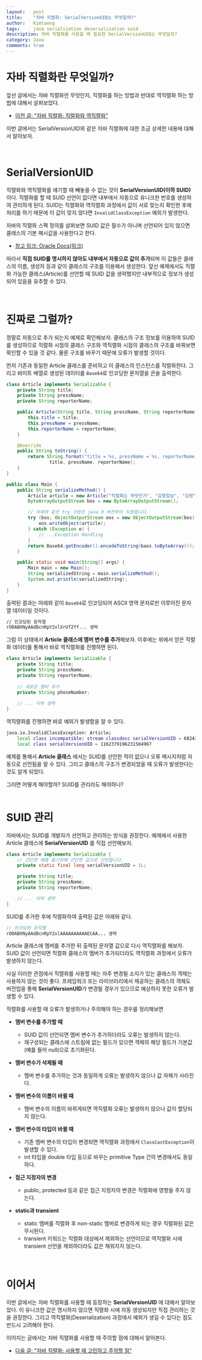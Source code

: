 ```yaml
---
layout:   post
title:    "자바 직렬화: SerialVersionUID는 무엇일까?"
author:   Kimtaeng
tags: 	  java serialization deserialization suid
description: 자바 직렬화를 사용할 때 필요한 SerialVersionUID는 무엇일까?
category: Java
comments: true
---
```


# 자바 직렬화란 무엇일까?
앞선 글에서는 자바 직렬화란 무엇인지, 직렬화를 하는 방법과 반대로 역직렬화 하는 방법에 대해서 살펴보았다.

- <a href="/post/java-serialization" target="_blank">이전 글: "자바 직렬화: 직렬화와 역직렬화"</a>

이번 글에서는 SerialVersionUID와 같은 자바 직렬화에 대한 조금 상세한 내용에 대해서 알아보자.

<br>

# SerialVersionUID
직렬화와 역직렬화를 얘기할 때 빼놓을 수 없는 것이 **SerialVersionUID(이하 SUID)** 이다. 직렬화를 할 때 SUID 선언이 없다면
내부에서 자동으로 유니크한 번호를 생성하여 관리하게 된다. SUID는 직렬화와 역직렬화 과정에서 값이 서로 맞는지 확인한 후에
처리를 하기 때문에 이 값이 맞지 않다면 `InvalidClassException` 예외가 발생한다.

자바의 직렬화 스펙 정의를 살펴보면 SUID 값은 필수가 아니며 선언되어 있지 않으면 클래스의 기본 해시값을 사용한다고 한다.

- <a href="https://docs.oracle.com/javase/10/docs/specs/serialization/class.html"
rel="nofollow" target="_blank">참고 링크: Oracle Docs(링크)</a>

따라서 **직접 SUID를 명시하지 않아도 내부에서 자동으로 값이 추가**되며 이 값들은 클래스의 이름, 생성자 등과 같이
클래스의 구조를 이용해서 생성한다. 앞선 예제에서도 직렬화 가능한 클래스(Article)를 선언할 때 SUID 값을 생략했지만
내부적으로 정보가 생성되어 있음을 유추할 수 있다.

<br>

# 진짜로 그럴까?
정말로 자동으로 추가 되는지 예제로 확인해보자. 클래스의 구조 정보를 이용하여 SUID를 생성하므로 직렬화 시점의 클래스 구조와
역직렬화 시점의 클래스의 구조를 바꿔보면 확인할 수 있을 것 같다. 물론 구조를 바꾸기 때문에 오류가 발생할 것이다.

먼저 기존과 동일한 Article 클래스를 준비하고 이 클래스의 인스턴스를 직렬화한다.
그리고 바이트 배열로 생성된 데이터를 `Base64`로 인코딩한 문자열을 콘솔 출력한다.

```java
class Article implements Serializable {
    private String title;
    private String pressName;
    private String reporterName;

    public Article(String title, String pressName, String reporterName) {
        this.title = title;
        this.pressName = pressName;
        this.reporterName = reporterName;
    }

    @Override
    public String toString() {
        return String.format("title = %s, pressName = %s, reporterName = %s",
                title, pressName, reporterName);
    }
}

public class Main {
    public String serializeMethod() {
        Article article = new Article("직렬화는 무엇인가", "김탱일보", "김탱");
        ByteArrayOutputStream bos = new ByteArrayOutputStream();

        // 아래와 같은 try 구문은 java 9 버전부터 지원합니다.
        try (bos; ObjectOutputStream oos = new ObjectOutputStream(bos)) {
            oos.writeObject(article);
        } catch (Exception e) {
            // ...Exception Handling
        }
        return Base64.getEncoder().encodeToString(baos.toByteArray());
    }

    public static void main(String[] args) {
        Main main = new Main();
        String serializedString = main.serializeMethod();
        System.out.println(serializedString);
    }
}
```

출력된 결과는 아래와 같이 `Base64`로 인코딩되어 ASCII 영역 문자로만 이루어진 문자열 데이터일 것이다.

```bash
// 인코딩된 문자열
rO0ABXNyAAdBcnRpY2xlXrUf2Yf... 생략
```

그럼 이 상태에서 **Article 클래스에 멤버 변수를 추가**해보자. 이후에는 위에서 얻은 직렬화 데이터를 통해서
바로 역직렬화를 진행하면 된다.

```java
class Article implements Serializable {
    private String title;
    private String pressName;
    private String reporterName;
    
    // 새로운 멤버 추가
    private String phoneNumber;
    
    // ... 이하 생략
}
```
 
역직렬화를 진행하면 바로 예외가 발생함을 알 수 있다.

```bash
java.io.InvalidClassException: Article;
    local class incompatible: stream classdesc serialVersionUID = 6824395829496368166,
    local class serialVersionUID = 1162379196231584967
```

예제를 통해서 **Article 클래스** 에서는 SUID를 선언한 적이 없으나 오류 메시지처럼 자동으로 선언됨을 알 수 있다.
그리고 클래스의 구조가 변경되었을 때 오류가 발생한다는 것도 알게 되었다.

<div class="post_caption">그러면 어떻게 해야할까? SUID를 관리라도 해야하나?</div>

<br/>

# SUID 관리
자바에서는 SUID를 개발자가 선언하고 관리하는 방식을 권장한다.
예제에서 사용한 Article 클래스에 **SerialVersionUID** 를 직접 선언해보자.

```java
class Article implements Serializable {
    // 간단한 예를 들기위해 간단한 값으로 선언합니다.
    private static final long serialVersionUID = 1L;

    private String title;
    private String pressName;
    private String reporterName;

    // ... 이하 생략
} 
```

SUID를 추가한 후에 직렬화하여 출력된 값은 아래와 같다.

```java
// 인코딩된 문자열
rO0ABXNyAAdBcnRpY2xlAAAAAAAAAAECAA... 생략
```

Article 클래스에 멤버를 추가한 뒤 출력된 문자열 값으로 다시 역직렬화를 해보자.
SUID 값이 선언되면 직렬화 클래스의 멤버가 추가되더라도 역직렬화 과정에서 오류가 발생하지 않는다.

사실 이러한 관점에서 직렬화를 사용할 때는 자주 변경될 소지가 있는 클래스의 객체는 사용하지 않는 것이 좋다.
프레임워크 또는 라이브러리에서 제공하는 클래스의 객체도 버전업을 통해 **SerialVersionUID**가 변경될 경우가 있으므로
예상하지 못한 오류가 발생할 수 있다.

직렬화를 사용할 때 오류가 발생하거나 주의해야 하는 경우를 정리해보면

- **멤버 변수를 추가할 때**
  - SUID 값이 선언되면 멤버 변수가 추가하더라도 오류는 발생하지 않는다.
  - 재구성되는 클래스에 스트림에 없는 필드가 있으면 객체의 해당 필드가 기본값(예를 들어 null)으로 초기화된다.
  
- **멤버 변수가 삭제될 때**
  - 멤버 변수를 추가하는 것과 동일하게 오류는 발생하지 않으나 값 자체가 사라진다.
  
- **멤버 변수의 이름이 바뀔 때**
  - 멤버 변수의 이름이 바뀌게되면 역직렬화 오류는 발생하지 않으나 값이 할당되지 않는다.

- **멤버 변수의 타입이 바뀔 때**
  - 기존 멤버 변수의 타입이 변경되면 역직렬화 과정에서 `ClassCastException`이 발생할 수 있다.
  - int 타입을 double 타입 등으로 바꾸는 primitive Type 간의 변경에서도 동일하다.
  
- **접근 지정자의 변경**
  - public, protected 등과 같은 접근 지정자의 변경은 직렬화에 영향을 주지 않는다.
  
- **static과 transient**
  - static 멤버를 직렬화 후 non-static 멤버로 변경하게 되는 경우 직렬화된 값은 무시된다.
  - transient 키워드는 직렬화 대상에서 제외하는 선언이므로 역직렬화 시에 transient 선언을 제외하더라도 값은 채워지지 않는다.

<br>

# 이어서
이번 글에서는 자바 직렬화를 사용할 때 등장하는 **SerialVersionUID** 에 대해서 알아보았다.
이 유니크한 값은 명시하지 않으면 직렬화 시에 자동 생성되지만 직접 관리하는 것을 권장한다.
그리고 역직렬화(Deserialization) 과정에서 예외가 생길 수 있다는 점도 반드시 고려해야 한다.

이어지는 글에서는 자바 직렬화를 사용할 때 주의할 점에 대해서 알아본다.

- <a href="/post/why-java-serialization-is-bad" target="_blank">다음 글: "자바 직렬화: 사용할 때 고민하고 주의할 점"</a>

